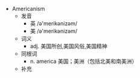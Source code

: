 - Americanism
  - 发音
    - 英 /ə'merikənizəm/
    - 美 /ə'merikənizəm/
  - 词义
    - adj. 美国所创,美国风俗,美国精神
  - 同根词
    - n. america 美国；美洲（包括北美和南美洲）
  - 补充